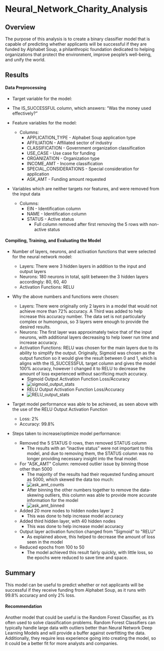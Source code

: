 # Neural_Network_Charity_Analysis

## Overview

The purpose of this analysis is to create a binary classifier model that is capable of predicting whether applicants will be successful if they are funded by Alphabet Soup, a philanthropic foundation dedicated to helping organizations that protect the environment, improve people’s well-being, and unify the world.

## Results

#### Data Preprocessing

- Target variable for the model:
- The IS_SUCCESSFUL column, which answers: “Was the money used effectively?”

- Feature variables for the model:
	- Columns:
		- APPLICATION_TYPE - Alphabet Soup application type
		- AFFILIATION - Affiliated sector of industry
		- CLASSIFICATION - Government organization classification
		- USE_CASE - Use case for funding
		- ORGANIZATION - Organization type
		- INCOME_AMT - Income classification
		- SPECIAL_CONSIDERATIONS - Special consideration for application
		- ASK_AMT - Funding amount requested

- Variables which are neither targets nor features, and were removed from the input data
	- Columns:
		- EIN - Identification column
		- NAME - Identification column
		- STATUS - Active status
			- Full column removed after first removing the 5 rows with non-active status

#### Compiling, Training, and Evaluating the Model

- Number of layers, neurons, and activation functions that were selected for the neural network model:
	- Layers: There were 3 hidden layers in addition to the input and output layers
	- Neurons: 180 neurons in total, split between the 3 hidden layers accordingly: 80, 60, 40
	- Activation Functions: RELU

- Why the above numbers and functions were chosen:
	- Layers: There were originally only 2 layers in a model that would not achieve more than 72% accuracy. A Third was added to help increase this accuracy number. The data set is not particularly complex or humongous, so 3 layers were enough to provide the desired results.
	- Neurons: The first layer was approximately twice that of the input neurons, with additional layers decreasing to help lower run time and increase accuracy.
	- Activation Functions: RELU was chosen for the main layers due to its ability to simplify the output. Originally, Sigmoid was chosen as the output function so it would give the result between 0 and 1, which is aligns with the IS_SUCCESSFUL target column and gives the model 100% accuracy, however I changed it to RELU to decrease the amount of loss experienced without sacrificing much accuracy.
		- Sigmoid Output Activation Function Loss/Accuracy
		- ![sigmoid_output_stats](https://user-images.githubusercontent.com/105808695/197036791-b5887ee5-b49f-4cae-9d5a-2dd17fc98c69.png)
		- RELU Output Activation Function Loss/Accuracy
		- ![RELU_output_stats](https://user-images.githubusercontent.com/105808695/197036756-dd7c6d9a-4180-4697-973e-f77cf185940f.png)

- Target model performance was able to be achieved, as seen above with the use of the RELU Output Activation Function
	- Loss: 2%
	- Accuracy: 99.8%

- Steps taken to increase/optimize model performance:
	- Removed the 5 STATUS 0 rows, then removed STATUS column
      - The results with an “inactive status” were not important to this model, and due to removing them, the STATUS column was no longer providing necessary insight into the final model.
	- For "ASK_AMT" Column: removed outlier issue by binning those other than 5000
      - The majority of the results had their requested funding amount as 5000, which skewed the data too much:
      - ![ask_amt_counts](https://user-images.githubusercontent.com/105808695/197036846-bfeb0fc3-2b72-495f-a930-7c5ce1056361.png)
      - After binning the other numbers together to remove the data-skewing outliers, this column was able to provide more accurate information for the model
      - ![ask_amt_binned](https://user-images.githubusercontent.com/105808695/197036864-12bf79a1-6891-46f4-8001-6a30445c85ad.png)
	- Added 20 more nodes to hidden nodes layer 2
      - This was done to help increase model accuracy
	- Added third hidden layer, with 40 hidden nodes
      - This was done to help increase model accuracy
	- Output layer activation function changed from "Sigmoid" to "RELU"
      - As explained above, this helped to decrease the amount of loss seen in the model 
	- Reduced epochs from 100 to 50
      - The model achieved this result fairly quickly, with little loss, so the epochs were reduced to save time and space.

## Summary

This model can be useful to predict whether or not applicants will be successful if they receive funding from Alphabet Soup, as it runs with 99.8% accuracy and only 2% loss.

#### Recommendation

Another model that could be useful is the Random Forest Classifier, as it’s often used to solve classification problems. Random Forest Classifiers can typically handle large data with outliers better than Neural Network Deep Learning Models and will provide a buffer against overfitting the data. Additionally, they require less experience going into creating the model, so it could be a better fit for more analysts and companies.
